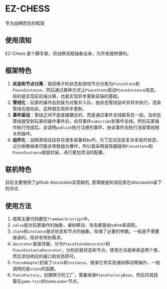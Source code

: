 # EZ-CHESS

专为战棋而生的框架


## 使用须知

EZ-Chess 是个脚手架，将战棋流程抽象出来，为开发提供便利。


## 框架特色

1. **状态和节点分离**：我将棋子的状态和游戏节点分离为`PieceState`和`PieceInstance`，然后通过某种方式让`PieceState`驱动`PieceInstance`改变。目的是实现前后端分离，也是实现异步更新前端的基础。  
2. **管线化**：玩家的操作会封装为对象并入队，由状态管线监听并异步执行，渲染管线也是如此，这样就实现异步更新。  
3. **事件驱动**：管线之间不是直接耦合的，而是通过事件总线联系在一起。当状态管线接受到玩家的操作事件后，会将事件`subscribe`到事件总线。然后玩家操作执行完成后，会调用`publish`执行注册的事件，由该事件去执行渲染管线相关的操作。  
4. **组件化**：战棋游戏往往存在很多装备和buff。为了应对这些复杂多变的状态，过分依赖继承可能会导致组合爆炸，所以我采用装饰器链将`PieceState`和`PieceInstance`层层封装，进行更加灵活的配置。  

## 联机特色
目前主要使用了github discussion实现联机, 原理就是轮询玩家在discussion留下的评论.

## 使用方法

1. 框架主要代码都在`framework/script`中。  
2. `valve`是对玩家操作的抽象，诸如移动、攻击都是由valve来调用。  
3. `state`和`instance`是对状态和节点的抽象，存储了必要的参数。一般是不需要继承的，除非有特别需求。  
4. `decorator`是装饰器，分为`PieceStateDecorator`和`PieceInstanceDecorator`，分别封装状态和节点。使用方法是继承这两个类，然后添加响应的接口和状态即可。  
5. `PieceAdapter`封装了`state`和`instance`，继承它并实现诸如移动等操作，一般调用的是`state`的函数。  
6. `PieceFactory`，创建棋子的工厂，需要继承`PieceFactoryBase`，然后将其挂载在`game.tscn`的`GameLoader`节点。  
